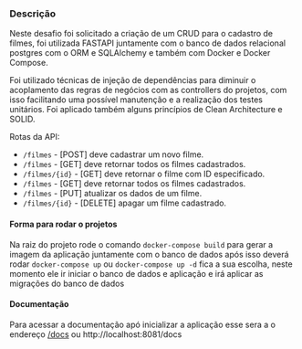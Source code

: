 ### **Descrição**

Neste desafio foi solicitado a criação de um CRUD para o cadastro de filmes, foi utilizada FASTAPI juntamente com o banco de dados relacional postgres com o ORM  e SQLAlchemy e também com Docker e Docker Compose.

Foi utilizado técnicas de injeção de dependências para diminuir o acoplamento das regras de negócios com as controllers do projetos, com isso facilitando uma possível manutenção e a realização dos testes unitários. Foi aplicado também alguns princípios de Clean Architecture e SOLID.


Rotas da API:

 - `/filmes` -       [POST] deve cadastrar um novo filme.
 - `/filmes` -       [GET] deve retornar todos os filmes cadastrados.
 - `/filmes/{id}` -  [GET] deve retornar o filme com ID especificado.
 - `/filmes` -       [GET] deve retornar todos os filmes cadastrados.
 - `/filmes` -       [PUT] atualizar os dados de um filme.
 - `/filmes/{id}` -  [DELETE] apagar um filme cadastrado.


#### **Forma para rodar o projetos**

Na raiz do projeto rode o comando ``` docker-compose build ``` para gerar a imagem da aplicação juntamente com o banco de dados após isso deverá rodar ``` docker-compose up ``` ou ``` docker-compose up -d ``` fica a sua escolha, neste momento ele ir iniciar o banco de dados e aplicação e irá aplicar as migrações do banco de dados

#### **Documentação**

Para acessar a documentação apó inicializar a aplicação esse sera a o endereço [/docs](http://localhost:8081/docs) ou http://localhost:8081/docs


